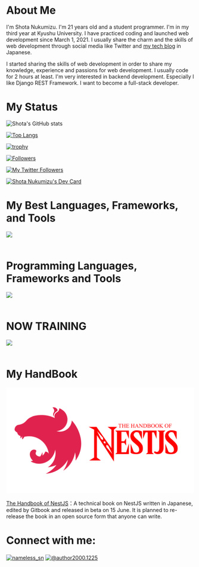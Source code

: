 # About Me

I'm Shota Nukumizu. I'm 21 years old and a student programmer. I'm in my third year at Kyushu University. I have practiced coding and launched web development since March 1, 2021. I usually share the charm and the skills of web development through social media like Twitter and [my tech blog](https://shotanukumizu-1000.hatenablog.com/) in Japanese. 

I started sharing the skills of web development in order to share my knowledge, experience and passions for web development. I usually code for 2 hours at least. I'm very interested in backend development. Especially I like Django REST Framework. I want to become a full-stack developer.

# My Status

![Shota's GitHub stats](https://github-readme-stats.vercel.app/api?username=shota-nukumizu&show_icons=true&theme=dracula)

[![Top Langs](https://github-readme-stats.vercel.app/api/top-langs/?username=shota-nukumizu&layout=compact&theme=dracula)](https://github.com/anuraghazra/github-readme-stats)

[![trophy](https://github-profile-trophy.vercel.app/?username=shota-nukumizu&theme=discord)](https://github.com/ryo-ma/github-profile-trophy)

[![Followers](https://badgen.org/img/zenn/nameless_sn/followers?style=flat)](https://zenn.dev/nameless_sn)

[![My Twitter Followers](https://badgen.net/twitter/follow/nameless_sn)](https://twitter.com/Nameless_SN)

<a href="https://app.daily.dev/nameless_sn"><img src="https://api.daily.dev/devcards/efdd751fb58246b6aeaa1b94410e8433.png?r=zfl" width="400" alt="Shota Nukumizu's Dev Card"/></a>

# My Best Languages, Frameworks, and Tools

<img src="https://skillicons.dev/icons?i=python,js,typescript,dart,nest,django,fastapi,mongodb,sqlite,prisma,github,vscode" /> <br /><br />

# Programming Languages, Frameworks and Tools

<img src="https://skillicons.dev/icons?i=python,html,css,js,typescript,dart,flutter,appwrite,firebase,supabase,angular,react,vue,nuxt,next,nest,django,fastapi,graphql,sqlite,mysql,mongo,prisma,github,vscode,figma,docker" /> <br /><br />

# NOW TRAINING

<img src="https://skillicons.dev/icons?i=html,css,flutter,appwrite,firebase,supabase,angular,react,nuxt,next,graphql,mysql,prisma,figma,docker" /> <br /><br />

# My HandBook

![](thumbnail.png)

[The Handbook of NestJS](https://shota-nukumizu.gitbook.io/nestjs-handbook/)：A technical book on NestJS written in Japanese, edited by Gitbook and released in beta on 15 June. It is planned to re-release the book in an open source form that anyone can write.


# Connect with me:
<p align="left">
<a href="https://twitter.com/nameless_sn" target="blank"><img align="center" src="https://raw.githubusercontent.com/rahuldkjain/github-profile-readme-generator/master/src/images/icons/Social/twitter.svg" alt="nameless_sn" height="30" width="40" /></a>
<a href="https://medium.com/@author2000.1225" target="blank"><img align="center" src="https://raw.githubusercontent.com/rahuldkjain/github-profile-readme-generator/master/src/images/icons/Social/medium.svg" alt="@author2000.1225" height="30" width="40" /></a>
</p>
